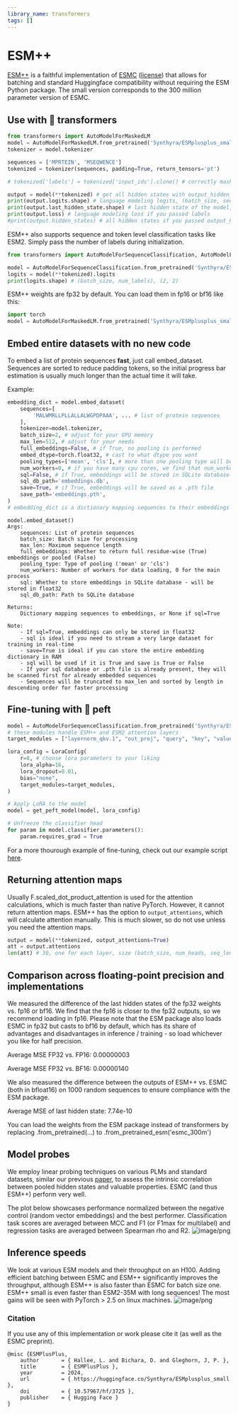 ```yaml
---
library_name: transformers
tags: []
---
```


# ESM++
[ESM++](https://github.com/Synthyra/ESMplusplus) is a faithful implementation of [ESMC](https://www.evolutionaryscale.ai/blog/esm-cambrian) ([license](https://www.evolutionaryscale.ai/policies/cambrian-open-license-agreement)) that allows for batching and standard Huggingface compatibility without requiring the ESM Python package.
The small version corresponds to the 300 million parameter version of ESMC.


## Use with 🤗 transformers
```python
from transformers import AutoModelForMaskedLM
model = AutoModelForMaskedLM.from_pretrained('Synthyra/ESMplusplus_small', trust_remote_code=True)
tokenizer = model.tokenizer

sequences = ['MPRTEIN', 'MSEQWENCE']
tokenized = tokenizer(sequences, padding=True, return_tensors='pt')

# tokenized['labels'] = tokenized['input_ids'].clone() # correctly mask input_ids and set unmasked instances of labels to -100 for MLM training

output = model(**tokenized) # get all hidden states with output_hidden_states=True
print(output.logits.shape) # language modeling logits, (batch_size, seq_len, vocab_size), (2, 11, 64)
print(output.last_hidden_state.shape) # last hidden state of the model, (batch_size, seq_len, hidden_size), (2, 11, 960)
print(output.loss) # language modeling loss if you passed labels
#print(output.hidden_states) # all hidden states if you passed output_hidden_states=True (in tuple)
```

ESM++ also supports sequence and token level classification tasks like ESM2. Simply pass the number of labels during initialization.

```python
from transformers import AutoModelForSequenceClassification, AutoModelForTokenClassification

model = AutoModelForSequenceClassification.from_pretrained('Synthyra/ESMplusplus_small', num_labels=2, trust_remote_code=True)
logits = model(**tokenized).logits
print(logits.shape) # (batch_size, num_labels), (2, 2)
```

ESM++ weights are fp32 by default. You can load them in fp16 or bf16 like this:
```python
import torch
model = AutoModelForMaskedLM.from_pretrained('Synthyra/ESMplusplus_small', trust_remote_code=True, torch_dtype=torch.float16) # or torch.bfloat16
```

## Embed entire datasets with no new code
To embed a list of protein sequences **fast**, just call embed_dataset. Sequences are sorted to reduce padding tokens, so the initial progress bar estimation is usually much longer than the actual time it will take.

Example:
```python
embedding_dict = model.embed_dataset(
    sequences=[
        'MALWMRLLPLLALLALWGPDPAAA', ... # list of protein sequences
    ],
    tokenizer=model.tokenizer,
    batch_size=2, # adjust for your GPU memory
    max_len=512, # adjust for your needs
    full_embeddings=False, # if True, no pooling is performed
    embed_dtype=torch.float32, # cast to what dtype you want
    pooling_types=['mean', 'cls'], # more than one pooling type will be concatenated together
    num_workers=0, # if you have many cpu cores, we find that num_workers = 4 is fast for large datasets
    sql=False, # if True, embeddings will be stored in SQLite database
    sql_db_path='embeddings.db',
    save=True, # if True, embeddings will be saved as a .pth file
    save_path='embeddings.pth',
)
# embedding_dict is a dictionary mapping sequences to their embeddings as tensors for .pth or numpy arrays for sql
```

```
model.embed_dataset()
Args:
    sequences: List of protein sequences
    batch_size: Batch size for processing
    max_len: Maximum sequence length
    full_embeddings: Whether to return full residue-wise (True) embeddings or pooled (False)
    pooling_type: Type of pooling ('mean' or 'cls')
    num_workers: Number of workers for data loading, 0 for the main process
    sql: Whether to store embeddings in SQLite database - will be stored in float32
    sql_db_path: Path to SQLite database
    
Returns:
    Dictionary mapping sequences to embeddings, or None if sql=True

Note:
    - If sql=True, embeddings can only be stored in float32
    - sql is ideal if you need to stream a very large dataset for training in real-time
    - save=True is ideal if you can store the entire embedding dictionary in RAM
    - sql will be used if it is True and save is True or False
    - If your sql database or .pth file is already present, they will be scanned first for already embedded sequences
    - Sequences will be truncated to max_len and sorted by length in descending order for faster processing
```

## Fine-tuning with 🤗 peft
```python
model = AutoModelForSequenceClassification.from_pretrained('Synthyra/ESMplusplus_small', num_labels=2, trust_remote_code=True)
# these modules handle ESM++ and ESM2 attention layers
target_modules = ["layernorm_qkv.1", "out_proj", "query", "key", "value", "dense"]

lora_config = LoraConfig(
    r=8, # choose lora parameters to your liking
    lora_alpha=16,
    lora_dropout=0.01,
    bias="none",
    target_modules=target_modules,
)

# Apply LoRA to the model
model = get_peft_model(model, lora_config)

# Unfreeze the classifier head
for param in model.classifier.parameters():
    param.requires_grad = True
```

For a more thourough example of fine-tuning, check out our example script [here](https://github.com/Synthyra/FastPLMs/blob/main/fine_tuning_example.py).


## Returning attention maps
Usually F.scaled_dot_product_attention is used for the attention calculations, which is much faster than native PyTorch. However, it cannot return attention maps.
ESM++ has the option to ```output_attentions```, which will calculate attention manually. This is much slower, so do not use unless you need the attention maps.

```python
output = model(**tokenized, output_attentions=True)
att = output.attentions
len(att) # 30, one for each layer, size (batch_size, num_heads, seq_len, seq_len) each
```

## Comparison across floating-point precision and implementations
We measured the difference of the last hidden states of the fp32 weights vs. fp16 or bf16. We find that the fp16 is closer to the fp32 outputs, so we recommend loading in fp16.
Please note that the ESM package also loads ESMC in fp32 but casts to bf16 by default, which has its share of advantages and disadvantages in inference / training - so load whichever you like for half precision.

Average MSE FP32 vs. FP16: 0.00000003

Average MSE FP32 vs. BF16: 0.00000140

We also measured the difference between the outputs of ESM++ vs. ESMC (both in bfloat16) on 1000 random sequences to ensure compliance with the ESM package.

Average MSE of last hidden state: 7.74e-10

You can load the weights from the ESM package instead of transformers by replacing .from_pretrained(...) to .from_pretrained_esm('esmc_300m')

## Model probes
We employ linear probing techniques on various PLMs and standard datasets, similar our previous [paper](https://www.biorxiv.org/content/10.1101/2024.07.30.605924v1), to assess the intrinsic correlation between pooled hidden states and valuable properties. ESMC (and thus ESM++) perform very well.

The plot below showcases performance normalized between the negative control (random vector embeddings) and the best performer. Classification task scores are averaged between MCC and F1 (or F1max for multilabel) and regression tasks are averaged between Spearman rho and R2.
![image/png](https://cdn-uploads.huggingface.co/production/uploads/62f2bd3bdb7cbd214b658c48/2zyUZeHyOgCR_twvPF2Wy.png)

## Inference speeds
We look at various ESM models and their throughput on an H100. Adding efficient batching between ESMC and ESM++ significantly improves the throughput, although ESM++ is also faster than ESMC for batch size one. ESM++ small is even faster than ESM2-35M with long sequences!
The most gains will be seen with PyTorch > 2.5 on linux machines.
![image/png](https://cdn-uploads.huggingface.co/production/uploads/62f2bd3bdb7cbd214b658c48/RfLRSchFivdsqJrWMh4bo.png)

### Citation
If you use any of this implementation or work please cite it (as well as the ESMC preprint).

```
@misc {ESMPlusPlus,
	author       = { Hallee, L. and Bichara, D. and Gleghorn, J, P. },
	title        = { ESMPlusPlus },
	year         = 2024,
	url          = { https://huggingface.co/Synthyra/ESMplusplus_small },
	doi          = { 10.57967/hf/3725 },
	publisher    = { Hugging Face }
}
```